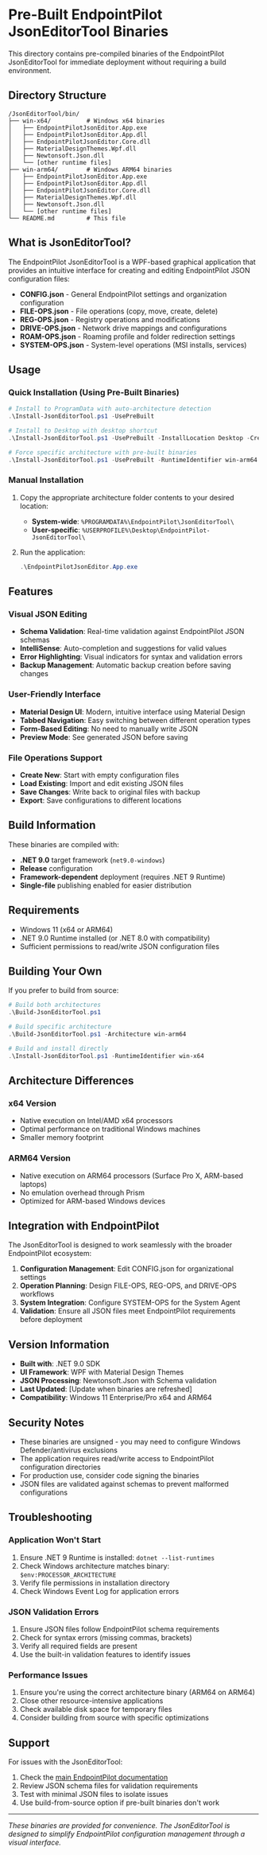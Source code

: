 # Pre-Built EndpointPilot JsonEditorTool Binaries

This directory contains pre-compiled binaries of the EndpointPilot JsonEditorTool for immediate deployment without requiring a build environment.

## Directory Structure

```
/JsonEditorTool/bin/
├── win-x64/          # Windows x64 binaries
│   ├── EndpointPilotJsonEditor.App.exe
│   ├── EndpointPilotJsonEditor.App.dll
│   ├── EndpointPilotJsonEditor.Core.dll
│   ├── MaterialDesignThemes.Wpf.dll
│   ├── Newtonsoft.Json.dll
│   └── [other runtime files]
├── win-arm64/        # Windows ARM64 binaries  
│   ├── EndpointPilotJsonEditor.App.exe
│   ├── EndpointPilotJsonEditor.App.dll
│   ├── EndpointPilotJsonEditor.Core.dll
│   ├── MaterialDesignThemes.Wpf.dll
│   ├── Newtonsoft.Json.dll
│   └── [other runtime files]
└── README.md         # This file
```

## What is JsonEditorTool?

The EndpointPilot JsonEditorTool is a WPF-based graphical application that provides an intuitive interface for creating and editing EndpointPilot JSON configuration files:

- **CONFIG.json** - General EndpointPilot settings and organization configuration
- **FILE-OPS.json** - File operations (copy, move, create, delete)
- **REG-OPS.json** - Registry operations and modifications
- **DRIVE-OPS.json** - Network drive mappings and configurations
- **ROAM-OPS.json** - Roaming profile and folder redirection settings
- **SYSTEM-OPS.json** - System-level operations (MSI installs, services)

## Usage

### Quick Installation (Using Pre-Built Binaries)

```powershell
# Install to ProgramData with auto-architecture detection
.\Install-JsonEditorTool.ps1 -UsePreBuilt

# Install to Desktop with desktop shortcut
.\Install-JsonEditorTool.ps1 -UsePreBuilt -InstallLocation Desktop -CreateDesktopShortcut

# Force specific architecture with pre-built binaries
.\Install-JsonEditorTool.ps1 -UsePreBuilt -RuntimeIdentifier win-arm64
```

### Manual Installation

1. Copy the appropriate architecture folder contents to your desired location:
   - **System-wide**: `%PROGRAMDATA%\EndpointPilot\JsonEditorTool\`
   - **User-specific**: `%USERPROFILE%\Desktop\EndpointPilot-JsonEditorTool\`

2. Run the application:
   ```powershell
   .\EndpointPilotJsonEditor.App.exe
   ```

## Features

### Visual JSON Editing
- **Schema Validation**: Real-time validation against EndpointPilot JSON schemas
- **IntelliSense**: Auto-completion and suggestions for valid values
- **Error Highlighting**: Visual indicators for syntax and validation errors
- **Backup Management**: Automatic backup creation before saving changes

### User-Friendly Interface
- **Material Design UI**: Modern, intuitive interface using Material Design
- **Tabbed Navigation**: Easy switching between different operation types
- **Form-Based Editing**: No need to manually write JSON
- **Preview Mode**: See generated JSON before saving

### File Operations Support
- **Create New**: Start with empty configuration files
- **Load Existing**: Import and edit existing JSON files
- **Save Changes**: Write back to original files with backup
- **Export**: Save configurations to different locations

## Build Information

These binaries are compiled with:
- **.NET 9.0** target framework (`net9.0-windows`)
- **Release** configuration
- **Framework-dependent** deployment (requires .NET 9 Runtime)
- **Single-file** publishing enabled for easier distribution

## Requirements

- Windows 11 (x64 or ARM64)
- .NET 9.0 Runtime installed (or .NET 8.0 with compatibility)
- Sufficient permissions to read/write JSON configuration files

## Building Your Own

If you prefer to build from source:

```powershell
# Build both architectures
.\Build-JsonEditorTool.ps1

# Build specific architecture
.\Build-JsonEditorTool.ps1 -Architecture win-arm64

# Build and install directly
.\Install-JsonEditorTool.ps1 -RuntimeIdentifier win-x64
```

## Architecture Differences

### x64 Version
- Native execution on Intel/AMD x64 processors
- Optimal performance on traditional Windows machines
- Smaller memory footprint

### ARM64 Version
- Native execution on ARM64 processors (Surface Pro X, ARM-based laptops)
- No emulation overhead through Prism
- Optimized for ARM-based Windows devices

## Integration with EndpointPilot

The JsonEditorTool is designed to work seamlessly with the broader EndpointPilot ecosystem:

1. **Configuration Management**: Edit CONFIG.json for organizational settings
2. **Operation Planning**: Design FILE-OPS, REG-OPS, and DRIVE-OPS workflows
3. **System Integration**: Configure SYSTEM-OPS for the System Agent
4. **Validation**: Ensure all JSON files meet EndpointPilot requirements before deployment

## Version Information

- **Built with**: .NET 9.0 SDK
- **UI Framework**: WPF with Material Design Themes
- **JSON Processing**: Newtonsoft.Json with Schema validation
- **Last Updated**: [Update when binaries are refreshed]
- **Compatibility**: Windows 11 Enterprise/Pro x64 and ARM64

## Security Notes

- These binaries are unsigned - you may need to configure Windows Defender/antivirus exclusions
- The application requires read/write access to EndpointPilot configuration directories
- For production use, consider code signing the binaries
- JSON files are validated against schemas to prevent malformed configurations

## Troubleshooting

### Application Won't Start
1. Ensure .NET 9 Runtime is installed: `dotnet --list-runtimes`
2. Check Windows architecture matches binary: `$env:PROCESSOR_ARCHITECTURE`
3. Verify file permissions in installation directory
4. Check Windows Event Log for application errors

### JSON Validation Errors
1. Ensure JSON files follow EndpointPilot schema requirements
2. Check for syntax errors (missing commas, brackets)
3. Verify all required fields are present
4. Use the built-in validation features to identify issues

### Performance Issues
1. Ensure you're using the correct architecture binary (ARM64 on ARM64)
2. Close other resource-intensive applications
3. Check available disk space for temporary files
4. Consider building from source with specific optimizations

## Support

For issues with the JsonEditorTool:
1. Check the [main EndpointPilot documentation](../README.md)
2. Review JSON schema files for validation requirements
3. Test with minimal JSON files to isolate issues
4. Use build-from-source option if pre-built binaries don't work

---
*These binaries are provided for convenience. The JsonEditorTool is designed to simplify EndpointPilot configuration management through a visual interface.*